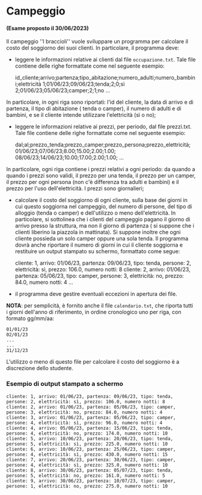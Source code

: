 # Campeggio

#### (Esame proposto il 30/06/2023)


Il campeggio ''I braccioli'' vuole sviluppare un programma per calcolare il costo del soggiorno dei suoi clienti. In
particolare, il programma deve:

- leggere le informazioni relative ai clienti dal file `occupazione.txt`. Tale file contiene delle righe formattate come
  nel seguente esempio:


    id_cliente;arrivo;partenza;tipo_abitazione;numero_adulti;numero_bambini;elettricità
    1;01/06/23;09/06/23;tenda;2;0;sì
    2;01/06/23;05/06/23;camper;2;1;no
    ...

In particolare, in ogni riga sono riportati: l'id del cliente, la data di arrivo e di partenza, il tipo di abitazione (
tenda o camper), il numero di adulti e di bambini, e se il cliente intende utilizzare l'elettricità (sì o no);

- leggere le informazioni relative ai prezzi, per periodo, dal file prezzi.txt. Tale file contiene delle righe
  formattate come nel seguente esempio:


    dal;al;prezzo_tenda;prezzo_camper;prezzo_persona;prezzo_elettricità;
    01/06/23;07/06/23;8.00;15.00;2.00;1.00;
    08/06/23;14/06/23;10.00;17.00;2.00;1.00;
    ...

In particolare, ogni riga contiene i prezzi relativi a ogni periodo: da quando a quando i prezzi sono validi, il prezzo
per una tenda, il prezzo per un camper, il prezzo per ogni persona (non c'è differenza tra adulti e bambini) e il prezzo
per l'uso dell'elettricità. I prezzi sono giornalieri;

- calcolare il costo del soggiorno di ogni cliente, sulla base dei giorni in cui questo soggiorna nel campeggio, del
  numero di persone, del tipo di alloggio (tenda o camper) e dell'utilizzo o meno dell'elettricità. In particolare, si
  sottolinea che i clienti del campeggio pagano il giorno di arrivo presso la struttura, ma non il giorno di partenza (
  si suppone che i clienti liberino la piazzola in mattinata). Si suppone inoltre che ogni cliente possieda un solo
  camper oppure una sola tenda. Il programma dovrà anche riportare il numero di giorni in cui il cliente soggiorna e
  restituire un output stampato su schermo, formattato come segue:


    cliente: 1, arrivo: 01/06/23, partenza: 09/06/23, tipo: tenda, persone: 2, elettricità: sì, prezzo: 106.0, numero notti: 8
    cliente: 2, arrivo: 01/06/23, partenza: 05/06/23, tipo: camper, persone: 3, elettricità: no, prezzo: 84.0, numero notti: 4
    ...

- il programma deve gestire eventuali eccezioni in apertura dei file.

**NOTA**: per semplicità, è fornito anche il file `calendario.txt`, che riporta tutti i giorni dell'anno di riferimento,
in ordine cronologico uno per riga, con formato gg/mm/aa:

    01/01/23
    02/01/23
    ...
    ...
    31/12/23

L'utilizzo o meno di questo file per calcolare il costo del soggiorno è a discrezione dello studente.

### Esempio di output stampato a schermo

    cliente: 1, arrivo: 01/06/23, partenza: 09/06/23, tipo: tenda, persone: 2, elettricità: sì, prezzo: 106.0, numero notti: 8
    cliente: 2, arrivo: 01/06/23, partenza: 05/06/23, tipo: camper, persone: 3, elettricità: no, prezzo: 84.0, numero notti: 4
    cliente: 3, arrivo: 01/06/23, partenza: 05/06/23, tipo: camper, persone: 4, elettricità: sì, prezzo: 96.0, numero notti: 4
    cliente: 4, arrivo: 05/06/23, partenza: 15/06/23, tipo: tenda, persone: 4, elettricità: no, prezzo: 174.0, numero notti: 10
    cliente: 5, arrivo: 10/06/23, partenza: 20/06/23, tipo: tenda, persone: 5, elettricità: sì, prezzo: 225.0, numero notti: 10
    cliente: 6, arrivo: 10/06/23, partenza: 25/06/23, tipo: camper, persone: 4, elettricità: sì, prezzo: 430.0, numero notti: 15
    cliente: 7, arrivo: 20/06/23, partenza: 30/06/23, tipo: camper, persone: 4, elettricità: sì, prezzo: 325.0, numero notti: 10
    cliente: 8, arrivo: 30/06/23, partenza: 05/07/23, tipo: tenda, persone: 5, elettricità: no, prezzo: 161.0, numero notti: 5
    cliente: 9, arrivo: 30/06/23, partenza: 10/07/23, tipo: camper, persone: 1, elettricità: no, prezzo: 275.0, numero notti: 10
